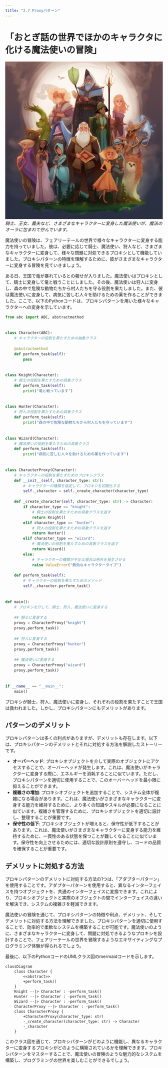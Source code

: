```yaml
---
title: "2.7 Proxyパターン"
---
```


# 「おとぎ話の世界でほかのキャラクタに化ける魔法使いの冒険」

![](/images/20230327_gof/a_diverse_group_of_charact.jpg)
*騎士、王女、農夫など、さまざまなキャラクターに変身した魔法使いが、魔法のオーラに包まれて佇んでいます。*

魔法使いの冒険は、フェアリーテールの世界で様々なキャラクターに変身する能力を持っていました。彼は、必要に応じて騎士、魔法使い、狩人など、さまざまなキャラクターに変身して、様々な問題に対処できるプロキシとして機能していました。プロキシパターンの特徴を理解するために、彼がさまざまなキャラクターに変身する冒険を見ていきましょう。

ある日、王国で竜が暴れているとの報せが入りました。魔法使いはプロキシとして、騎士に変身して竜と戦うことにしました。その後、魔法使いは狩人に変身し、森の中で危険な動物たちから村人たちを守る役割を果たしました。また、彼は魔法使いに変身して、病気に苦しむ人々を助けるための薬を作ることができました。ここで、以下のPythonコードは、プロキシパターンを用いた様々なキャラクターへの変身を示しています。

```python
from abc import ABC, abstractmethod


class Character(ABC):
    # キャラクターの役割を果たすための抽象クラス

    @abstractmethod
    def perform_task(self):
        pass


class Knight(Character):
    # 騎士の役割を果たすための具象クラス
    def perform_task(self):
        print("竜と戦っています")


class Hunter(Character):
    # 狩人の役割を果たすための具象クラス
    def perform_task(self):
        print("森の中で危険な動物たちから村人たちを守っています")


class Wizard(Character):
    # 魔法使いの役割を果たすための具象クラス
    def perform_task(self):
        print("病気に苦しむ人々を助けるための薬を作っています")


class CharacterProxy(Character):
    # キャラクターの役割を果たすためのプロキシクラス
    def __init__(self, character_type: str):
        # キャラクターの種類を指定して、プロキシを初期化する
        self._character = self._create_character(character_type)

    def _create_character(self, character_type: str) -> Character:
        if character_type == "knight":
            # 騎士の役割を果たすための具象クラスを返す
            return Knight()
        elif character_type == "hunter":
            # 狩人の役割を果たすための具象クラスを返す
            return Hunter()
        elif character_type == "wizard":
            # 魔法使いの役割を果たすための具象クラスを返す
            return Wizard()
        else:
            # キャラクターの種類が不正な場合は例外を発生させる
            raise ValueError("無効なキャラクタータイプ")

    def perform_task(self):
        # キャラクターの役割を果たすためのメソッド
        self._character.perform_task()


def main():
    # プロキシを介して、騎士、狩人、魔法使いに変身する

    ## 騎士に変身する
    proxy = CharacterProxy("knight") 
    proxy.perform_task()

    ## 狩人に変身する
    proxy = CharacterProxy("hunter")
    proxy.perform_task()

    ## 魔法使いに変身する
    proxy = CharacterProxy("wizard")
    proxy.perform_task()


if __name__ == "__main__":
    main()
```
プロキシが騎士、狩人、魔法使いに変身し、それぞれの役割を果たすことで王国は救われました。しかし、プロキシパターンにもデメリットがあります。

## パターンのデメリット
プロキシパターンは多くの利点がありますが、デメリットも存在します。以下は、プロキシパターンのデメリットとそれに対処する方法を解説したストーリーです。

- **オーバーヘッド**: プロキシオブジェクトを介して実際のオブジェクトにアクセスすることで、オーバーヘッドが発生します。これは、魔法使いがキャラクターに変身する際に、エネルギーを消耗することに似ています。ただし、プロキシパターンを適切に使用することで、このオーバーヘッドを最小限に抑えることができます。
- **複雑さの増加**: プロキシオブジェクトを追加することで、システム全体が複雑になる場合があります。これは、魔法使いがさまざまなキャラクターに変身する能力を維持するために、より多くの知識やスキルが必要になることに似ています。複雑さを管理するために、プロキシオブジェクトを適切に設計し、整理することが重要です。
- **保守性の低下**: プロキシオブジェクトが増えると、保守性が低下することがあります。これは、魔法使いがさまざまなキャラクターに変身する能力を維持するために、一貫性のある状態を保つことが難しくなることに似ています。保守性を向上させるためには、適切な設計原則を遵守し、コードの品質を確保することが重要です。

## デメリットに対処する方法
プロキシパターンのデメリットに対処する方法の1つは、「アダプターパターン」を使用することです。アダプターパターンを使用すると、異なるインターフェイスを持つオブジェクトを、共通のインターフェイスに変換できます。これにより、プロキシオブジェクトと実際のオブジェクトの間でインターフェイスの違いを解決でき、システムの複雑さを軽減できます。

魔法使いの冒険を通じて、プロキシパターンの特徴や利点、デメリット、そしてデメリットに対処する方法を理解できました。プロキシパターンを適切に使用することで、効率的で柔軟なシステムを構築することが可能です。魔法使いのように、さまざまなキャラクターに変身して、問題に対処できるようなプロキシを設計することで、フェアリーテールの世界を冒険するようなエキサイティングなプログラミング体験が得られるでしょう。

最後に、以下のPythonコードのUMLクラス図のmermaidコードを示します。

```mermaid
classDiagram
    class Character {
        <<abstract>>
        +perform_task()
    }
    Knight --|> Character : -perform_task()
    Hunter --|> Character : -perform_task()
    Wizard --|> Character : -perform_task()
    CharacterProxy --|> Character : -perform_task()
    class CharacterProxy {
        +CharacterProxy(character_type: str)
        -_create_character(character_type: str) -> Character
        -_character
    }
```

このクラス図を通じて、プロキシパターンがどのように機能し、異なるキャラクターに変身するプロキシがどのように構築されているかを理解できます。プロキシパターンをマスターすることで、魔法使いの冒険のような魅力的なシステムを構築し、プログラミングの世界を楽しむことができるでしょう。